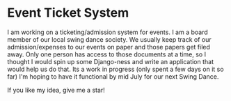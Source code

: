 <h1>Event Ticket System</h1>

<p>I am working on a ticketing/admission system for events.  I am a board member of our local swing dance society.  We usually keep track of our admission/expenses to our events on paper and those papers get filed away.  Only one person has access to those documents at a time, so I thought I would spin up some Django-ness and write an application that would help us do that.  Its a work in progress (only spent a few days on it so far) I'm hoping to have it functional by mid July for our next Swing Dance.  </p>
<p>If you like my idea, give me a star!</p>
